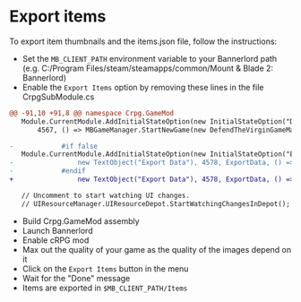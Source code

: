 # Export items

To export item thumbnails and the items.json file, follow the instructions:

- Set the `MB_CLIENT_PATH` environment variable to your Bannerlord path (e.g. C:/Program Files/steam/steamapps/common/Mount & Blade 2: Bannerlord)
- Enable the `Export Items` option by removing these lines in the file CrpgSubModule.cs
```diff
@@ -91,10 +91,8 @@ namespace Crpg.GameMod
   Module.CurrentModule.AddInitialStateOption(new InitialStateOption("DefendTheVirgin", new TextObject("{=4gpGhbeJ}Defend The Virgin"),
       4567, () => MBGameManager.StartNewGame(new DefendTheVirginGameManager()), () => false));

-            #if false
   Module.CurrentModule.AddInitialStateOption(new InitialStateOption("ExportData",
-                new TextObject("Export Data"), 4578, ExportData, () => false));
-            #endif
+                new TextObject("Export Data"), 4578, ExportData, () => false));

   // Uncomment to start watching UI changes.
   // UIResourceManager.UIResourceDepot.StartWatchingChangesInDepot();
```
- Build Crpg.GameMod assembly
- Launch Bannerlord
- Enable cRPG mod
- Max out the quality of your game as the quality of the images depend on it
- Click on the `Export Items` button in the menu
- Wait for the "Done" message
- Items are exported in `$MB_CLIENT_PATH/Items`
